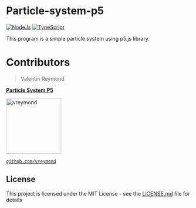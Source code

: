 
# Particle-system-p5

[![NodeJs](https://img.shields.io/badge/code-NodeJs-brightgreen.svg)](https://nodejs.org/en/)
[![TypeScript](https://img.shields.io/badge/code-JavaScript-blue.svg)]()

This program is a simple particle system using p5.js library.


# Contributors

> Valentin Reymond

<a href="https://github.com/vreymond/Particle-System-P5" target="_blank">**Particle System P5**</a> 

[<img alt="vreymond" src="https://avatars2.githubusercontent.com/u/25683049?s=460&v=4" width="150">](https://github.com/vreymond) 

<a href="https://github.com/vreymond" target="_blank">`github.com/vreymond`</a>


## License

This project is licensed under the MIT License - see the [LICENSE.md](LICENSE.md) file for details


